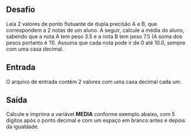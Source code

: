 ## Desafio

Leia 2 valores de ponto flutuante de dupla precisão A e B, que 
correspondem a 2 notas de um aluno. A seguir, calcule a média do aluno, 
sabendo que a nota A tem peso 3.5 e a nota B tem peso 7.5 (A soma dos 
pesos portanto é 11). Assuma que cada nota pode ir de 0 até 10.0, sempre
 com uma casa decimal.

## Entrada

O arquivo de entrada contém 2 valores com uma casa decimal cada um.

## Saída

Calcule e imprima a variável **MEDIA** conforme exemplo abaixo, com 5 dígitos após o ponto decimal e com um espaço em branco antes e depois da igualdade.